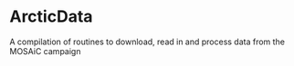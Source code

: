 # ArcticData
A compilation of routines to download, read in and process data from the MOSAiC campaign
